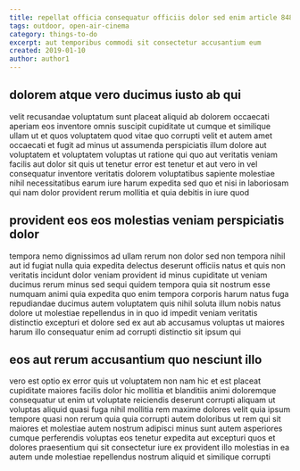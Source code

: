 ```yaml
---
title: repellat officia consequatur officiis dolor sed enim article 8480
tags: outdoor, open-air-cinema
category: things-to-do
excerpt: aut temporibus commodi sit consectetur accusantium eum
created: 2019-01-10
author: author1
---
```


## dolorem atque vero ducimus iusto ab qui

velit recusandae voluptatum sunt placeat aliquid ab dolorem occaecati aperiam eos inventore omnis suscipit cupiditate ut cumque et similique ullam ut et quos voluptatem quod vitae quo corrupti velit et autem amet occaecati et fugit ad minus ut assumenda perspiciatis illum dolore aut voluptatem et voluptatem voluptas ut ratione qui quo aut veritatis veniam facilis aut dolor sit quis ut tenetur error est tenetur et aut vero in vel consequatur inventore veritatis dolorem voluptatibus sapiente molestiae nihil necessitatibus earum iure harum expedita sed quo et nisi in laboriosam qui nam dolor provident rerum mollitia et quia debitis in iure quod

## provident eos eos molestias veniam perspiciatis dolor

tempora nemo dignissimos ad ullam rerum non dolor sed non tempora nihil aut id fugiat nulla quia expedita delectus deserunt officiis natus et quis non veritatis incidunt dolor veniam provident id minus cupiditate ut veniam ducimus rerum minus sed sequi quidem tempora quia sit nostrum esse numquam animi quia expedita quo enim tempora corporis harum natus fuga repudiandae ducimus autem voluptatem quis nihil soluta illum nobis natus dolore ut molestiae repellendus in in quo id impedit veniam veritatis distinctio excepturi et dolore sed ex aut ab accusamus voluptas ut maiores harum illo consequatur enim ad corrupti distinctio sit ipsum qui

## eos aut rerum accusantium quo nesciunt illo

vero est optio ex error quis ut voluptatem non nam hic et est placeat cupiditate maiores facilis dolor hic mollitia et blanditiis animi doloremque consequatur ut enim ut voluptate reiciendis deserunt corrupti aliquam ut voluptas aliquid quasi fuga nihil mollitia rem maxime dolores velit quia ipsum tempore quasi non rerum quia quia corrupti autem doloribus ut rem qui sit maiores et molestiae autem nostrum adipisci minus sunt autem asperiores cumque perferendis voluptas eos tenetur expedita aut excepturi quos et dolores praesentium qui sit consectetur iure ex provident illo molestias in ea autem unde molestiae repellendus nostrum aliquid et similique corrupti
